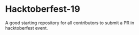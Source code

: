 # Hacktoberfest-19
A good starting repository for all contributors to submit a PR in hacktoberfest event.
